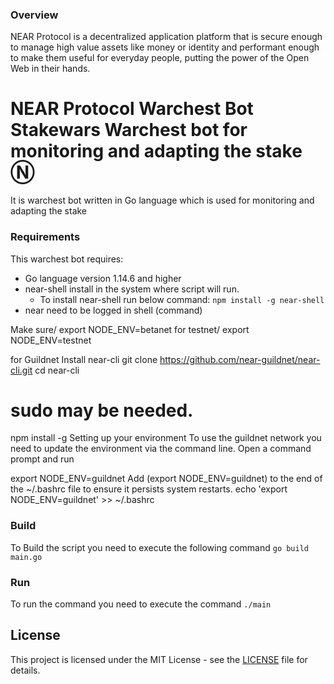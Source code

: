 
###  Overview
NEAR Protocol is a decentralized application platform that is secure enough to manage high value assets like money or identity and performant enough to make them useful for everyday people, putting the power of the Open Web in their hands.


# NEAR Protocol Warchest Bot Stakewars Warchest bot  for monitoring and adapting the stake Ⓝ
It is warchest bot written in Go language which is used for monitoring and adapting the stake


### Requirements 
This warchest bot requires:
* Go language version 1.14.6 and higher
* near-shell install in the system where script will run.
    * To install near-shell run below command:
    `
    npm install -g near-shell
    `
* near need to be logged in shell (command)

Make sure/ export NODE_ENV=betanet
for testnet/ export NODE_ENV=testnet



for Guildnet
Install near-cli
git clone https://github.com/near-guildnet/near-cli.git
cd near-cli
# sudo may be needed.
npm install -g
Setting up your environment
To use the guildnet network you need to update the environment via the command line.
Open a command prompt and run

export NODE_ENV=guildnet
Add (export NODE_ENV=guildnet) to the end of the ~/.bashrc file to ensure it persists system restarts.
echo 'export NODE_ENV=guildnet' >> ~/.bashrc 

### Build
To Build the script you need to execute the following command
`
go build main.go
`

### Run
To run the command you need to execute the command
`
./main
`

## License

This project is licensed under the MIT License - see the [LICENSE](LICENSE) file for details.
